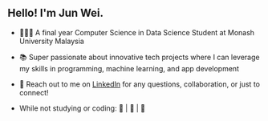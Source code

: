 ## Hello! I'm Jun Wei.

- 🧑🏻‍💻 A final year Computer Science in Data Science Student at Monash University Malaysia
- 📚 Super passionate about innovative tech projects where I can leverage my skills in programming, machine learning, and app development
- 📨 Reach out to me on [LinkedIn](https://www.linkedin.com/in/wong-jun-wei-288055231/) for any questions, collaboration, or just to connect!

- While not studying or coding: 📖 | 🎷 | 🏀
